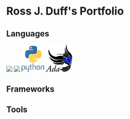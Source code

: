 # Ross J. Duff's Portfolio

## Languages

<p float="left">
  <img src="rjdbcm/docs/_static/cython_logo.png" width="80" />
  <img src="/rjdbcm/img/c_logo.png" width="70" /> 
  <img src="_static/python_logo.png" width="60" />
  <img src="_static/Ada_Mascot_with_slogan.png" width="70" />
</p>


## Frameworks

## Tools
